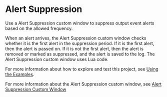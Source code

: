 # Alert Suppression

Use a Alert Suppression custom window to suppress output event alerts based on the allowed frequency.

When an alert arrives, the Alert Suppression custom window checks whether it is the first alert in the suppression period. If it is the first alert, then the alert is passed on. If it is not the first alert, then the alert is removed or marked as suppressed, and the alert is saved to the log. The Alert Suppression custom window uses Lua code.

For more information about how to explore and test this project, see [Using the Examples](https://github.com/sassoftware/esp-studio-examples#using-the-examples).

For more information about the Alert Suppression custom window, see [Alert Suppression Custom Window](https://github.com/sassoftware/esp-studio-custom-windows/tree/main/Alert%20Suppression)
